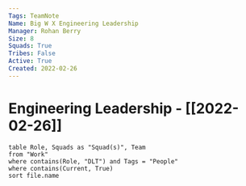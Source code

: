 ```yaml
---
Tags: TeamNote
Name: Big W X Engineering Leadership
Manager: Rohan Berry
Size: 8
Squads: True
Tribes: False
Active: True
Created: 2022-02-26
---
```


# Engineering Leadership - [[2022-02-26]]
```dataview
table Role, Squads as "Squad(s)", Team
from "Work"
where contains(Role, "DLT") and Tags = "People"
where contains(Current, True)
sort file.name
```
